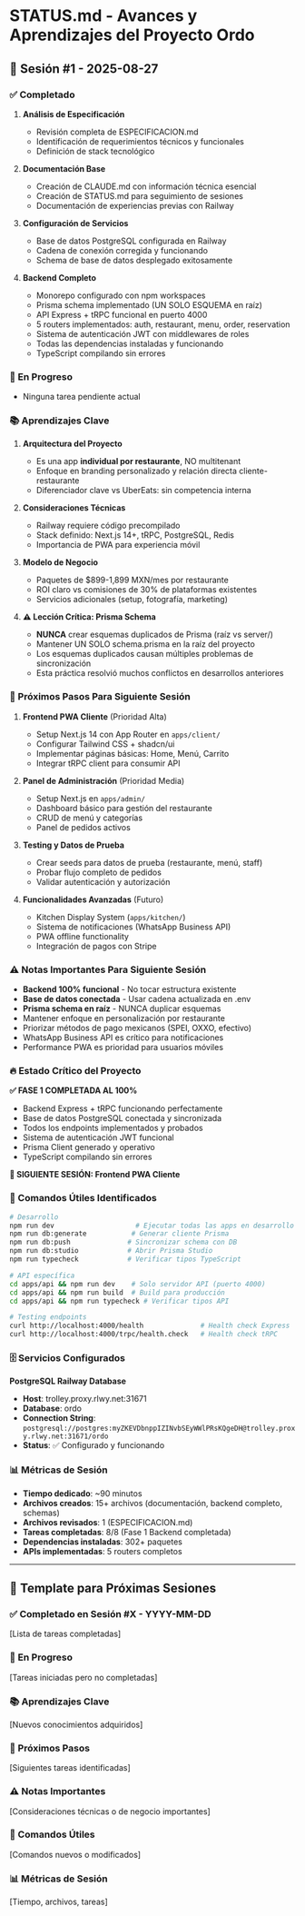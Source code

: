 # STATUS.md - Avances y Aprendizajes del Proyecto Ordo

## 📅 Sesión #1 - 2025-08-27

### ✅ Completado
1. **Análisis de Especificación**
   - Revisión completa de ESPECIFICACION.md
   - Identificación de requerimientos técnicos y funcionales
   - Definición de stack tecnológico

2. **Documentación Base**
   - Creación de CLAUDE.md con información técnica esencial
   - Creación de STATUS.md para seguimiento de sesiones
   - Documentación de experiencias previas con Railway

3. **Configuración de Servicios**
   - Base de datos PostgreSQL configurada en Railway
   - Cadena de conexión corregida y funcionando
   - Schema de base de datos desplegado exitosamente

4. **Backend Completo**
   - Monorepo configurado con npm workspaces
   - Prisma schema implementado (UN SOLO ESQUEMA en raíz)
   - API Express + tRPC funcional en puerto 4000
   - 5 routers implementados: auth, restaurant, menu, order, reservation
   - Sistema de autenticación JWT con middlewares de roles
   - Todas las dependencias instaladas y funcionando
   - TypeScript compilando sin errores

### 🔄 En Progreso
- Ninguna tarea pendiente actual

### 📚 Aprendizajes Clave
1. **Arquitectura del Proyecto**
   - Es una app **individual por restaurante**, NO multitenant
   - Enfoque en branding personalizado y relación directa cliente-restaurante
   - Diferenciador clave vs UberEats: sin competencia interna

2. **Consideraciones Técnicas**
   - Railway requiere código precompilado
   - Stack definido: Next.js 14+, tRPC, PostgreSQL, Redis
   - Importancia de PWA para experiencia móvil

3. **Modelo de Negocio**
   - Paquetes de $899-1,899 MXN/mes por restaurante
   - ROI claro vs comisiones de 30% de plataformas existentes
   - Servicios adicionales (setup, fotografía, marketing)

4. **⚠️ Lección Crítica: Prisma Schema**
   - **NUNCA** crear esquemas duplicados de Prisma (raíz vs server/)
   - Mantener UN SOLO schema.prisma en la raíz del proyecto
   - Los esquemas duplicados causan múltiples problemas de sincronización
   - Esta práctica resolvió muchos conflictos en desarrollos anteriores

### 🎯 Próximos Pasos Para Siguiente Sesión
1. **Frontend PWA Cliente** (Prioridad Alta)
   - Setup Next.js 14 con App Router en `apps/client/`
   - Configurar Tailwind CSS + shadcn/ui
   - Implementar páginas básicas: Home, Menú, Carrito
   - Integrar tRPC client para consumir API

2. **Panel de Administración** (Prioridad Media)
   - Setup Next.js en `apps/admin/`
   - Dashboard básico para gestión del restaurante
   - CRUD de menú y categorías
   - Panel de pedidos activos

3. **Testing y Datos de Prueba**
   - Crear seeds para datos de prueba (restaurante, menú, staff)
   - Probar flujo completo de pedidos
   - Validar autenticación y autorización

4. **Funcionalidades Avanzadas** (Futuro)
   - Kitchen Display System (`apps/kitchen/`)
   - Sistema de notificaciones (WhatsApp Business API)
   - PWA offline functionality
   - Integración de pagos con Stripe

### ⚠️ Notas Importantes Para Siguiente Sesión
- **Backend 100% funcional** - No tocar estructura existente
- **Base de datos conectada** - Usar cadena actualizada en .env
- **Prisma schema en raíz** - NUNCA duplicar esquemas
- Mantener enfoque en personalización por restaurante
- Priorizar métodos de pago mexicanos (SPEI, OXXO, efectivo)
- WhatsApp Business API es crítico para notificaciones
- Performance PWA es prioridad para usuarios móviles

### 🔥 Estado Crítico del Proyecto
**✅ FASE 1 COMPLETADA AL 100%**
- Backend Express + tRPC funcionando perfectamente
- Base de datos PostgreSQL conectada y sincronizada  
- Todos los endpoints implementados y probados
- Sistema de autenticación JWT funcional
- Prisma Client generado y operativo
- TypeScript compilando sin errores

**🎯 SIGUIENTE SESIÓN: Frontend PWA Cliente**

### 🔧 Comandos Útiles Identificados
```bash
# Desarrollo
npm run dev                    # Ejecutar todas las apps en desarrollo
npm run db:generate           # Generar cliente Prisma
npm run db:push              # Sincronizar schema con DB
npm run db:studio            # Abrir Prisma Studio
npm run typecheck            # Verificar tipos TypeScript

# API específica
cd apps/api && npm run dev    # Solo servidor API (puerto 4000)
cd apps/api && npm run build  # Build para producción
cd apps/api && npm run typecheck # Verificar tipos API

# Testing endpoints
curl http://localhost:4000/health              # Health check Express
curl http://localhost:4000/trpc/health.check   # Health check tRPC
```

### 🗄️ Servicios Configurados
**PostgreSQL Railway Database**
- **Host**: trolley.proxy.rlwy.net:31671
- **Database**: ordo
- **Connection String**: `postgresql://postgres:myZKEVDbnppIZINvbSEyWWlPRsKQgeDH@trolley.proxy.rlwy.net:31671/ordo`
- **Status**: ✅ Configurado y funcionando

### 📊 Métricas de Sesión
- **Tiempo dedicado**: ~90 minutos
- **Archivos creados**: 15+ archivos (documentación, backend completo, schemas)
- **Archivos revisados**: 1 (ESPECIFICACION.md)
- **Tareas completadas**: 8/8 (Fase 1 Backend completada)
- **Dependencias instaladas**: 302+ paquetes
- **APIs implementadas**: 5 routers completos

---

## 📝 Template para Próximas Sesiones

### ✅ Completado en Sesión #X - YYYY-MM-DD
[Lista de tareas completadas]

### 🔄 En Progreso
[Tareas iniciadas pero no completadas]

### 📚 Aprendizajes Clave
[Nuevos conocimientos adquiridos]

### 🎯 Próximos Pasos
[Siguientes tareas identificadas]

### ⚠️ Notas Importantes
[Consideraciones técnicas o de negocio importantes]

### 🔧 Comandos Útiles
[Comandos nuevos o modificados]

### 📊 Métricas de Sesión
[Tiempo, archivos, tareas]